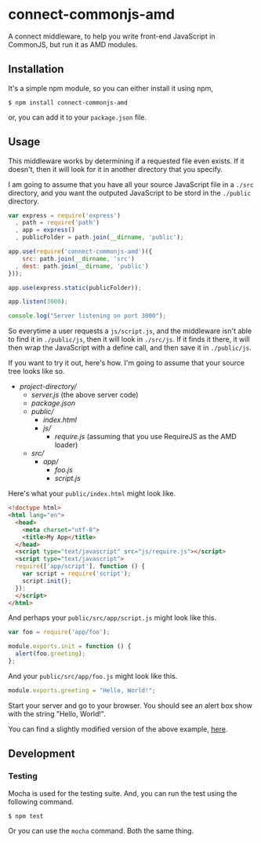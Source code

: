 # connect-commonjs-amd

A connect middleware, to help you write front-end JavaScript in CommonJS, but run it as AMD modules.

## Installation

It's a simple npm module, so you can either install it using npm,

```shell
$ npm install connect-commonjs-amd
```

or, you can add it to your `package.json` file.

## Usage

This middleware works by determining if a requested file even exists. If it doesn't, then it will look for it in another directory that you specify.

I am going to assume that you have all your source JavaScript file in a `./src` directory, and you want the outputed JavaScript to be stord in the `./public` directory.

```javascript
var express = require('express')
  , path = require('path')
  , app = express()
  , publicFolder = path.join(__dirname, 'public');

app.use(require('connect-commonjs-amd')({
    src: path.join(__dirname, 'src')
  , dest: path.join(__dirname, 'public')
}));

app.use(express.static(publicFolder));

app.listen(3000);

console.log("Server listening on port 3000");
```

So everytime a user requests a `js/script.js`, and the middleware isn't able to find it in `./public/js`, then it will look in `./src/js`. If it finds it there, it will then wrap the JavaScript with a define call, and then save it in `./public/js`.

If you want to try it out, here's how. I'm going to assume that your source tree looks like so.

* *project-directory/*
    * *server.js* (the above server code)
    * *package.json*
    * *public/*
        * *index.html*
        * *js/*
            * *require.js* (assuming that you use RequireJS as the AMD loader)
    * *src/*
        * *app/*
            * *foo.js*
            * *script.js*

Here's what your `public/index.html` might look like.

```html
<!doctype html>
<html lang="en">
  <head>
    <meta charset="utf-8">
    <title>My App</title>
  </head>
  <script type="text/javascript" src="js/require.js"></script>
  <script type="text/javascript">
  require(['app/script'], function () {
    var script = require('script');
    script.init();
  });
  </script>
</html>
```

And perhaps your `public/src/app/script.js` might look like this.

```javascript
var foo = require('app/foo');

module.exports.init = function () {
  alert(foo.greeting);
};
```

And your `public/src/app/foo.js` might look like this.

```javascript
module.exports.greeting = "Hello, World!";
```

Start your server and go to your browser. You should see an alert box show with the string "Hello, World!".

You can find a slightly modified version of the above example, [here](https://github.com/shovon/connect-commonjs-amd/tree/master/test-server).

## Development

### Testing

Mocha is used for the testing suite. And, you can run the test using the following command.

```shell
$ npm test
```

Or you can use the `mocha` command. Both the same thing.